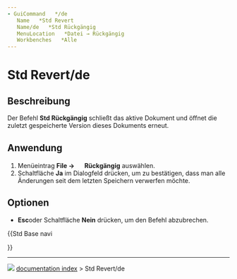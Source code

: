 ```yaml
---
- GuiCommand   */de
   Name   *Std Revert
   Name/de   *Std Rückgängig
   MenuLocation   *Datei → Rückgängig
   Workbenches   *Alle
---
```


# Std Revert/de

## Beschreibung

Der Befehl **Std Rückgängig** schließt das aktive Dokument und öffnet die zuletzt gespeicherte Version dieses Dokuments erneut.

## Anwendung

1.  Menüeintrag **File → <img src="images/Std_Revert.svg" width=16px> Rückgängig** auswählen.
2.  Schaltfläche **Ja** im Dialogfeld drücken, um zu bestätigen, dass man alle Änderungen seit dem letzten Speichern verwerfen möchte.

## Optionen

-    **Esc**oder Schaltfläche **Nein** drücken, um den Befehl abzubrechen.





{{Std Base navi

}}



---
![](images/Right_arrow.png) [documentation index](../README.md) > Std Revert/de
